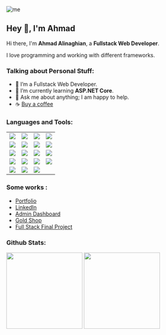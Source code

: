 ![me](https://github.com/ahmadaad62/ahmadaad62/raw/master/assets/me.gif)

## Hey 👋,  I'm Ahmad

Hi there, I'm **Ahmad Alinaghian**, a **Fullstack Web Developer**.

I love programming and working with different frameworks.

### Talking about Personal Stuff:

- 👨 I’m a Fullstack Web Developer.
- 🌱 I’m currently learning **ASP.NET Core**.
- 💬 Ask me about anything; I am happy to help.
- ☕  [Buy a coffee](https://www.buymeacoffee.com/anaghian)

#### <h3 align="left">Languages and Tools:</h3>

|  |  |  |  |
|---|---|---|---|
| <image src="https://img.shields.io/badge/HTML5-E34F26?style=for-the-badge&logo=html5&logoColor=white"> | <image src="https://img.shields.io/badge/CSS-239120?&style=for-the-badge&logo=css3&logoColor=white"> | <image src="https://img.shields.io/badge/JavaScript-F7DF1E?style=for-the-badge&logo=javascript&logoColor=black"> | <image src="https://img.shields.io/badge/GitHub-100000?style=for-the-badge&logo=github&logoColor=white"> |
| <image src="https://img.shields.io/badge/NPM-%23000000.svg?style=for-the-badge&logo=npm&logoColor=white"> | <image src="https://img.shields.io/badge/SASS-hotpink.svg?style=for-the-badge&logo=SASS&logoColor=white"> | <image src="https://img.shields.io/badge/netlify-%23000000.svg?style=for-the-badge&logo=netlify&logoColor=%2300C7B7"> | <image src="https://img.shields.io/badge/git-%23F05033.svg?style=for-the-badge&logo=git&logoColor=white">|<image src="https://img.shields.io/badge/github-%23121011.svg?style=for-the-badge&logo=github&logoColor=white"> | <image src="https://img.shields.io/badge/C%23-%23239120.svg?style=for-the-badge&logo=csharp&logoColor=white"> | <image src="https://img.shields.io/badge/Firebase-FFCA28?style=for-the-badge&logo=firebase&logoColor=black"> |
| <image src="https://img.shields.io/badge/MongoDB-47A248?style=for-the-badge&logo=mongodb&logoColor=white"> | <image src="https://img.shields.io/badge/Express-000000?style=for-the-badge&logo=express&logoColor=white"> | <image src="https://img.shields.io/badge/SCSS-hotpink.svg?style=for-the-badge&logo=SASS&logoColor=white"> | <image src="https://img.shields.io/badge/Material--UI-0081CB?style=for-the-badge&logo=material-ui&logoColor=white"> | <image src="https://img.shields.io/badge/Tailwind%20CSS-38B2AC?style=for-the-badge&logo=tailwind-css&logoColor=white">  | <image src="https://img.shields.io/badge/Redux-764ABC?style=for-the-badge&logo=redux&logoColor=white"> | <image src="https://img.shields.io/badge/React-20232A?style=for-the-badge&logo=react&logoColor=61DAFB"> |
| <image src="https://img.shields.io/badge/Node.js-43853D?style=for-the-badge&logo=node.js&logoColor=white"> | <image src="https://img.shields.io/badge/VS%20Code-007ACC?style=for-the-badge&logo=visual-studio-code&logoColor=white"> | <image src="https://img.shields.io/badge/ASP.NET%20Core-512BD4?style=for-the-badge&logo=.net&logoColor=white"> | <image src="https://img.shields.io/badge/Blazor-512BD4?style=for-the-badge&logo=blazor&logoColor=white"> |
| <image src="https://img.shields.io/badge/Jira-0052CC?style=for-the-badge&logo=jira&logoColor=white"> | <image src="https://img.shields.io/badge/Trello-0079BF?style=for-the-badge&logo=trello&logoColor=white"> | <image src="https://img.shields.io/badge/Azure%20DevOps-0078D7?style=for-the-badge&logo=azure-devops&logoColor=white"> |




### Some works :

- <a href="https://ahmadalinaghian.info" target="_blank">Portfolio</a>
- <a href="https://www.linkedin.com/in/ahmad-alinaghian-17a773183/" target="_blank">LinkedIn</a>
- <a href="https://resplendent-liger-fde8c2.netlify.app" target="_blank">Admin Dashboard</a>
- <a href="https://stirring-praline-529562.netlify.app/" target="_blank">Gold Shop</a>
- <a href="https://gold-shop2-aqiq.netlify.app/" target="_blank">Full Stack Final Project</a>



### Github Stats:

<p>
  <img src="https://github-readme-stats.vercel.app/api/top-langs/?username=ahmadad62&count_private=true&theme=dracula" height="200">
  <img src="https://github-readme-stats.vercel.app/api?username=ahmadad62&hide=stars&show_icons=true&theme=dracula&line_height=40" height="200">
</p>

